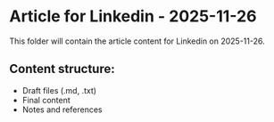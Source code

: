 # Article for Linkedin - 2025-11-26

This folder will contain the article content for Linkedin on 2025-11-26.

## Content structure:
- Draft files (.md, .txt)
- Final content
- Notes and references
